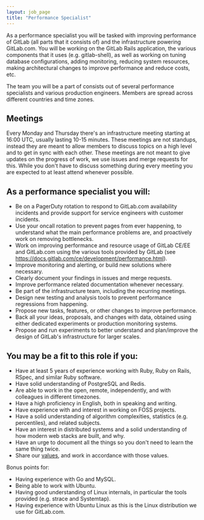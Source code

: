 ```yaml
---
layout: job_page
title: "Performance Specialist"
---
```


As a performance specialist you will be tasked with improving performance of
GitLab (all parts that it consists of) and the infrastructure powering
GitLab.com. You will be working on the GitLab Rails application, the various
components that it uses (e.g. gitlab-shell), as well as working on tuning
database configurations, adding monitoring, reducing system resources, making
architectural changes to improve performance and reduce costs, etc.

The team you will be a part of consists out of several performance specialists
and various production engineers. Members are spread across different countries
and time zones.

## Meetings

Every Monday and Thursday there's an infrastructure meeting starting at 16:00
UTC, usually lasting 10-15 minutes. These meetings are not standups, instead
they are meant to allow members to discuss topics on a high level and to get in
sync with each other. These meetings are not meant to give updates on the
progress of work, we use issues and merge requests for this.  While you don't
have to discuss something during every meeting you are expected to at least
attend whenever possible.

## As a performance specialist you will:

* Be on a PagerDuty rotation to respond to GitLab.com availability incidents and
  provide support for service engineers with customer incidents.
* Use your oncall rotation to prevent pages from ever happening, to understand
  what the main performance problems are, and proactively work on removing
  bottlenecks.
* Work on improving performance and resource usage of GitLab CE/EE and
  GitLab.com using the various tools provided by GitLab (see
  <https://docs.gitlab.com/ce/development/performance.html>).
* Improve monitoring and alerting, or build new solutions where necessary.
* Clearly document your findings in issues and merge requests.
* Improve performance related documentation whenever necessary.
* Be part of the infrastructure team, including the recurring meetings.
* Design new testing and analysis tools to prevent performance regressions from
  happening.
* Propose new tasks, features, or other changes to improve performance.
* Back all your ideas, proposals, and changes with data, obtained using either
  dedicated experiments or production monitoring systems.
* Propose and run experiments to better understand and plan/improve the design
  of GitLab's infrastructure for larger scales.

## You may be a fit to this role if you:

* Have at least 5 years of experience working with Ruby, Ruby on Rails, RSpec,
  and similar Ruby software.
* Have solid understanding of PostgreSQL and Redis.
* Are able to work in the open, remote, independently, and with colleagues in
  different timezones.
* Have a high proficiency in English, both in speaking and writing.
* Have experience with and interest in working on FOSS projects.
* Have a solid understanding of algorithm complexities, statistics (e.g.
  percentiles), and related subjects.
* Have an interest in distributed systems and a solid understanding of how
  modern web stacks are built, and why.
* Have an urge to document all the things so you don't need to learn the same
  thing twice.
* Share our [values](/handbook/#values), and work in accordance with those
  values.

Bonus points for:

* Having experience with Go and MySQL.
* Being able to work with Ubuntu.
* Having good understanding of Linux internals, in particular the tools provided
  (e.g. strace and Systemtap).
* Having experience with Ubuntu Linux as this is the Linux distribution we use
  for GitLab.com.

